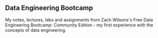
## Data Engineering Bootcamp

My notes, lectures, labs and assignments from Zach Wilsons's Free Data Engineering Bootcamp: Community Edition - my first experience with the concepts of data engineering.
